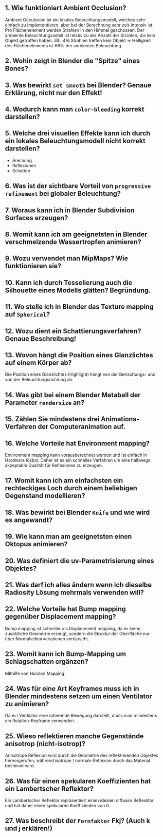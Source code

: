 ## 1. Wie funktioniert Ambient Occlusion?

Ambient Occulusion ist ein lokales Beleuchtungsmodell, welches sehr einfach zu implementieren, aber bei der Berechnung sehr zeit-intensiv ist. Pro Flächenelement werden Strahlen in den Himmel geschossen. Der ambiente Beleuchtungsanteil ist relativ zu der Anzahl der Strahlen, die kein Objekt getroffen haben. zB.: 4/6 Strahlen treffen kein Objekt => Helligkeit des Flächenelements ist 66% der ambienten Beleuchtung.

## 2. Wohin zeigt in Blender die "Spitze" eines Bones?

## 3. Was bewirkt ``set smooth`` bei Blender? Genaue Erklärung, nicht nur den Effekt!

## 4. Wodurch kann man ``color-bleeding`` korrekt darstellen?

## 5. Welche drei visuellen Effekte kann ich durch ein lokales Beleuchtungsmodell nicht korrekt darstellen?

- Brechung
- Reflexionen
- Schatten

## 6. Was ist der sichtbare Vorteil von ``progressive refinement`` bei globaler Beleuchtung?

## 7. Woraus kann ich in Blender Subdivision Surfaces erzeugen?

## 8. Womit kann ich am geeignetsten in Blender verschmelzende Wassertropfen animieren?

## 9. Wozu verwendet man MipMaps? Wie funktionieren sie?

## 10. Kann ich durch Tesselierung auch die Silhouette eines Modells glätten? Begründung.

## 11. Wo stelle ich in Blender das Texture mapping auf ``Spherical``?

## 12. Wozu dient ein Schattierungsverfahren? Genaue Beschreibung!

## 13. Wovon hängt die Position eines Glanzlichtes auf einem Körper ab?

Die Position eines Glanzlichtes (Highlight) hängt von der Betrachungs- und von der Beleuchtungsrichtung ab.

## 14. Was gibt bei einem Blender Metaball der Parameter ``rendersize`` an?

## 15. Zählen Sie mindestens drei Animations-Verfahren der Computeranimation auf.

## 16. Welche Vorteile hat Environment mapping?

Environment mapping kann vorausberechnet werden und ist einfach in Hardware lösbar. Daher ist es ein schnelles Verfahren um eine halbwegs akzeptable Qualität für Reflexionen zu erzeugen. 

## 17. Womit kann ich am einfachsten ein rechteckiges Loch durch einem beliebigen Gegenstand modellieren?

## 18. Was bewirkt bei Blender ``Knife`` und wie wird es angewandt?

## 19. Wie kann man am geeignetsten einen Oktopus animieren?

## 20. Was definiert die uv-Parametrisierung eines Objektes?

## 21. Was darf ich alles ändern wenn ich dieselbe Radiosity Lösung mehrmals verwenden will?

## 22. Welche Vorteile hat Bump mapping gegenüber Displacement mapping?

Bump mapping ist schneller als Displacement mapping, da es keine zusätzliche Geometrie erzeugt, sondern die Struktur der Oberfläche nur über Normalvektorvariationen vortäuscht.

## 23. Womit kann ich Bump-Mapping um Schlagschatten ergänzen?

Mithilfe von Horizon Mapping.

## 24. Was für eine Art Keyframes muss ich in Blender **mindestens** setzen um einen Ventilator zu animieren?

Da ein Ventilator eine rotierende Bewegung darstellt, muss man mindestens ein Rotation-Keyframe verwenden. 

## 25. Wieso reflektieren manche Gegenstände anisotrop (nicht-isotrop)?

Anisotrope Reflexion wird durch die Geometrie des reflektierenden Objektes hervorgerufen, während isotrope / normale Reflexion durch das Material bestimmt wird. 

## 26. Was für einen spekularen Koeffizienten hat ein Lambertscher Reflektor?

Ein Lambertscher Reflektor repräsentiert einen idealen diffusen Reflexktor und hat daher einen spekularen Koeffizienten von 0.

## 27. Was beschreibt der ``Formfaktor`` Fkj? (Auch k und j erklären!)